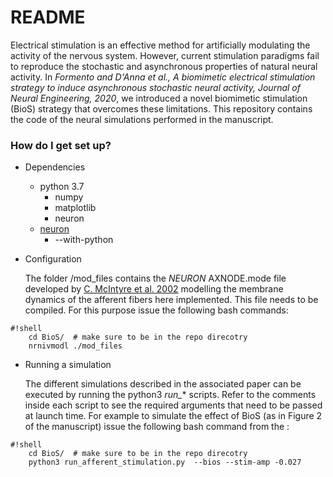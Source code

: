 # README #

Electrical stimulation is an effective method for artificially modulating the activity of the nervous system. However, current stimulation paradigms fail to reproduce the stochastic and asynchronous properties of natural neural activity. 
In *Formento and D'Anna et al., A biomimetic electrical stimulation strategy to induce asynchronous stochastic neural activity, Journal of Neural Engineering, 2020*, we introduced a novel biomimetic stimulation (BioS) strategy that overcomes these limitations.
This repository contains the code of the neural simulations performed in the manuscript. 

### How do I get set up? ###
* Dependencies
    * python 3.7
        * numpy
        * matplotlib
        * neuron
    * [neuron](http://www.neuron.yale.edu/neuron/download)
        * --with-python

* Configuration

    The folder /mod_files contains the *NEURON* AXNODE.mode file developed by [C. McIntyre et al. 2002](https://doi.org/10.1152/jn.00353.2001) modelling the membrane dynamics of the afferent fibers here implemented. This file needs to be compiled. For this purpose issue the following bash commands:
    
```
#!shell
    cd BioS/  # make sure to be in the repo direcotry
    nrnivmodl ./mod_files
```
    
* Running a simulation

    The different simulations described in the associated paper can be executed by running the python3 *run_** scripts. Refer to the comments inside each script to see the required arguments that need to be passed at launch time. For example to simulate the effect of BioS (as in Figure 2 of the manuscript) issue the following bash command from the :


```
#!shell
    cd BioS/  # make sure to be in the repo direcotry
    python3 run_afferent_stimulation.py  --bios --stim-amp -0.027 
```
